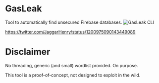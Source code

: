 # GasLeak
Tool to automatically find unsecured Firebase databases.
![GasLeak CLI](https://i.imgur.com/fD4EIxs.png)

https://twitter.com/JaggarHenry/status/1200975090143449089


# Disclaimer
No threading, generic (and small) wordlist provided. On purpose.

This tool is a proof-of-concept, not designed to exploit in the wild.
